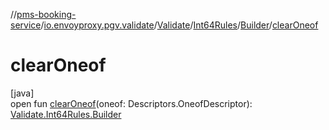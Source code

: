 //[pms-booking-service](../../../../../index.md)/[io.envoyproxy.pgv.validate](../../../index.md)/[Validate](../../index.md)/[Int64Rules](../index.md)/[Builder](index.md)/[clearOneof](clear-oneof.md)

# clearOneof

[java]\
open fun [clearOneof](clear-oneof.md)(oneof: Descriptors.OneofDescriptor): [Validate.Int64Rules.Builder](index.md)